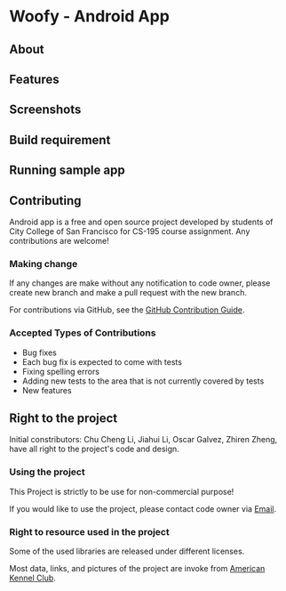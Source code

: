 # Woofy - Android App





## About

## Features

## Screenshots

## Build requirement

## Running sample app

## Contributing

Android app is a free and open source project developed by students of City College of San Francisco for CS-195 course assignment.
Any contributions are welcome!

### Making change

If any changes are make without any notification to code owner, please create new branch and make a pull request with the new branch.

For contributions via GitHub, see the [GitHub Contribution Guide](CONTRIBUTING.md).

### Accepted Types of Contributions
* Bug fixes
* Each bug fix is expected to come with tests
* Fixing spelling errors
* Adding new tests to the area that is not currently covered by tests
* New features

## Right to the project

Initial constributors: Chu Cheng Li, Jiahui Li, Oscar Galvez, Zhiren Zheng, have all right to the project's code and design.

### Using the project

This Project is strictly to be use for non-commercial purpose!

If you would like to use the project, please contact code owner via [Email](mailto:woofnumberone@gmail.com).

### Right to resource used in the project

Some of the used libraries are released under different licenses.

Most data, links, and pictures of the project are invoke from [American Kennel Club](https://www.akc.org).
